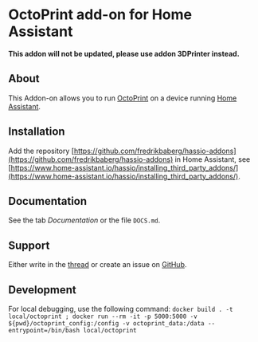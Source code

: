 # OctoPrint add-on for Home Assistant

**This addon will not be updated, please use addon 3DPrinter instead.**

## About

This Addon-on allows you to run [OctoPrint](https://octoprint.org) on a device running [Home Assistant](https://home-assistant.io/).

## Installation

Add the repository [https://github.com/fredrikbaberg/hassio-addons](https://github.com/fredrikbaberg/hassio-addons) in Home Assistant, see [https://www.home-assistant.io/hassio/installing_third_party_addons/](https://www.home-assistant.io/hassio/installing_third_party_addons/).

## Documentation

See the tab _Documentation_ or the file `DOCS.md`.

## Support

Either write in the [thread](https://community.home-assistant.io/t/repository-octoprint-wip/22883) or create an issue on [GitHub](https://github.com/fredrikbaberg/hassio-addons).

## Development

For local debugging, use the following command: `docker build . -t local/octoprint ; docker run --rm -it -p 5000:5000 -v ${pwd}/octoprint_config:/config -v octoprint_data:/data --entrypoint=/bin/bash local/octoprint`

